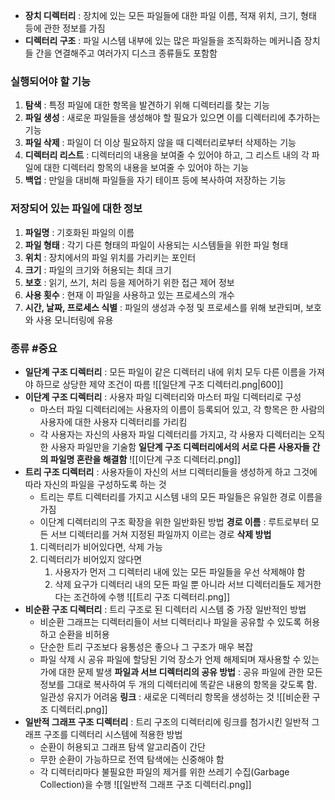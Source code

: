 - **장치 디렉터리** : 장치에 있는 모든 파일들에 대한 파일 이름, 적재 위치, 크기, 형태 등에 관한 정보를 가짐
- **디렉터리 구조** : 파일 시스템 내부에 있는 많은 파일들을 조직화하는 메커니즘
	장치들 간을 연결해주고 여러가지 디스크 종류들도 포함함

### 실행되어야 할 기능
1. **탐색** : 특정 파일에 대한 항목을 발견하기 위해 디렉터리를 찾는 기능
2. **파일 생성** : 새로운 파일들을 생성해야 할 필요가 있으면 이를 디렉터리에 추가하는 기능
3. **파일 삭제** : 파일이 더 이상 필요하지 않을 때 디렉터리로부터 삭제하는 기능
4. **디렉터리 리스트** : 디렉터리의 내용을 보여줄 수 있어야 하고, 그 리스트 내의 각 파일에 대한 디렉터리 항목의 내용을 보여줄 수 있어야 하는 기능
5. **백업** : 만일을 대비해 파일들을 자기 테이프 등에 복사하여 저장하는 기능

### 저장되어 있는 파일에 대한 정보
1. **파일명** : 기호화된 파일의 이름
2. **파일 형태** : 각기 다른 형태의 파일이 사용되는 시스템들을 위한 파일 형태
3. **위치** : 장치에서의 파일 위치를 가리키는 포인터
4. **크기** : 파일의 크기와 허용되는 최대 크기
5. **보호** : 읽기, 쓰기, 처리 등을 제어하기 위한 접근 제어 정보
6. **사용 횟수** : 현재 이 파일을 사용하고 있는 프로세스의 개수
7. **시간, 날짜, 프로세스 식별** : 파일의 생성과 수정 및 프로세스를 위해 보관되며, 보호와 사용 모니터링에 유용

### 종류 #중요
- **일단계 구조 디렉터리** : 모든 파일이 같은 디렉터리 내에 위치
	모두 다른 이름을 가져야 하므로 상당한 제약 조건이 따름
	![[일단계 구조 디렉터리.png|600]]
- **이단계 구조 디렉터리** : 사용자 파일 디렉터리와 마스터 파일 디렉터리로 구성
	- 마스터 파일 디렉터리에는 사용자의 이름이 등록되어 있고, 각 항목은 한 사람의 사용자에 대한 사용자 디렉터리를 가리킴
	- 각 사용자는 자신의 사용자 파일 디렉터리를 가지고, 각 사용자 디렉터리는 오직 한 사용자 파일만을 기술함
	**일단계 구조 디렉터리에서의 서로 다른 사용자들 간의 파일명 혼란을 해결함**
	![[이단계 구조 디렉터리.png]]
- **트리 구조 디렉터리** : 사용자들이 자신의 서브 디렉터리들을 생성하게 하고 그것에 따라 자신의 파일을 구성하도록 하는 것
	- 트리는 루트 디렉터리를 가지고 시스템 내의 모든 파일들은 유일한 경로 이름을 가짐
	- 이단계 디렉터리의 구조 확장을 위한 일반화된 방법
	**경로 이름** : 루트로부터 모든 서브 디렉터리를 거쳐 지정된 파일까지 이르는 경로
	**삭제 방법**
	1. 디렉터리가 비어있다면, 삭제 가능
	2. 디렉터리가 비어있지 않다면
		1. 사용자가 먼저 그 디렉터리 내에 있는 모든 파일들을 우선 삭제해야 함
		2. 삭제 요구가 디렉터리 내의 모든 파일 뿐 아니라 서브 디렉터리들도 제거한다는 조건하에 수행
	![[트리 구조 디렉터리.png]]
- **비순환 구조 디렉터리** : 트리 구조로 된 디렉터리 시스템 중 가장 일반적인 방법
	- 비순환 그래프는 디렉터리들이 서브 디렉터리나 파일을 공유할 수 있도록 허용하고 순환을 비허용
	- 단순한 트리 구조보다 융통성은 좋으나 그 구조가 매우 복잡
	- 파일 삭제 시 공유 파일에 할당된 기억 장소가 언제 해제되며 재사용할 수 있는가에 대한 문제 발생
	**파일과 서브 디렉터리의 공유 방법** : 공유 파일에 관한 모든 정보를 그대로 복사하여 두 개의 디렉터리에 똑같은 내용의 항목을 갖도록 함. 일관성 유지가 어려움
		**링크** : 새로운 디렉터리 항목을 생성하는 것
	![[비순환 구조 디렉터리.png]]
- **일반적 그래프 구조 디렉터리** : 트리 구조의 디렉터리에 링크를 첨가시킨 일반적 그래프 구조를 디렉터리 시스템에 적용한 방법
	- 순환이 허용되고 그래프 탐색 알고리즘이 간단
	- 무한 순환이 가능하므로 전역 탐색에는 신중해야 함
	- 각 디렉터리마다 불필요한 파일의 제거를 위한 쓰레기 수집(Garbage Collection)을 수행
	![[일반적 그래프 구조 디렉터리.png]]